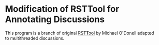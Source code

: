 Modification of RSTTool for Annotating Discussions
==================================================

This program is a branch of original [RSTTool](http://www.wagsoft.com/RSTTool/) by Michael O'Donell adapted to multithreaded discussions.

